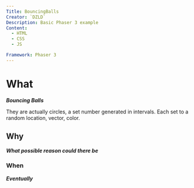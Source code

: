 ```yaml
---
Title: BouncingBalls
Creator: `DZLD`
Description: Basic Phaser 3 example
Content:
  - HTML
  - CSS
  - JS

Framework: Phaser 3
---
```


# What

***Bouncing Balls***

They are actually circles, a set number generated in intervals. Each set to a random location, vector, color.

## Why

***What possible reason could there be***

### When

***Eventually***
